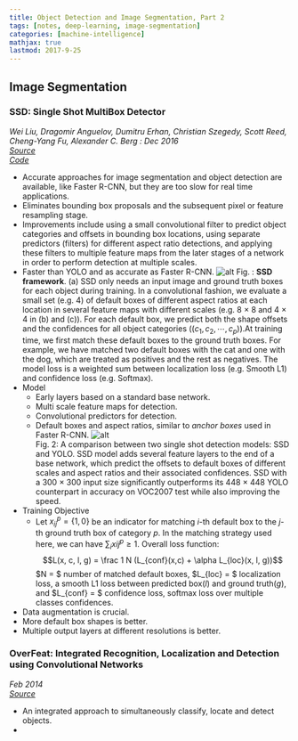 ```yaml
---
title: Object Detection and Image Segmentation, Part 2
tags: [notes, deep-learning, image-segmentation]
categories: [machine-intelligence]
mathjax: true
lastmod: 2017-9-25
---
```


## Image Segmentation

### <a name="ssd1"> </a> SSD: Single Shot MultiBox Detector
*Wei Liu, Dragomir Anguelov, Dumitru Erhan, Christian Szegedy, Scott Reed, Cheng-Yang Fu, Alexander C. Berg : Dec 2016*   
[*Source*](https://arxiv.org/abs/1512.02325)   
[*Code*](https://github.com/weiliu89/caffe/tree/ssd)   

* Accurate approaches for image segmentation and object detection are available, like Faster R-CNN, but they are too slow for real time applications.
* Eliminates bounding box proposals and the subsequent pixel or feature resampling stage.
* Improvements include using a small convolutional filter to predict object categories and offsets in bounding box locations, using separate predictors (filters) for different aspect ratio detections, and applying these filters to multiple feature maps from the later stages of a network in order to perform detection at multiple scales.
* Faster than YOLO and as accurate as Faster R-CNN.
![alt](/images/papers/ssd1.jpg)
Fig. : **SSD framework**. (a) SSD only needs an input image and ground truth boxes for
each object during training. In a convolutional fashion, we evaluate a small set (e.g. 4)
of default boxes of different aspect ratios at each location in several feature maps with
different scales (e.g. 8 × 8 and 4 × 4 in (b) and (c)). For each default box, we predict
both the shape offsets and the confidences for all object categories $((c_1, c_2, \cdots , c_p))$.At training time, we first match these default boxes to the ground truth boxes. For
example, we have matched two default boxes with the cat and one with the dog, which
are treated as positives and the rest as negatives. The model loss is a weighted sum
between localization loss (e.g. Smooth L1) and confidence loss (e.g. Softmax).
* Model
    * Early layers based on a standard base network.
    * Multi scale feature maps for detection.
    * Convolutional predictors for detection.
    * Default boxes and aspect ratios, similar to *anchor boxes* used in Faster R-CNN.
![alt](/images/papers/ssd2.jpg)   
Fig. 2: A comparison between two single shot detection models: SSD and YOLO.
SSD model adds several feature layers to the end of a base network, which predict
the offsets to default boxes of different scales and aspect ratios and their associated
confidences. SSD with a 300 × 300 input size significantly outperforms its 448 × 448
YOLO counterpart in accuracy on VOC2007 test while also improving the speed.
* Training Objective
    * Let $x_{ij}^p=\{1,0\}$ be an indicator for matching $i$-th default box to the $j$-th ground truth box of category $p$. In the matching strategy used here, we can have $\sum_ix{ij}^p \ge 1$. Overall loss function:
    $$L(x, c, l, g) = \frac 1 N (L_{conf}(x,c) + \alpha L_{loc}(x, l, g))$$
    $N = $ number of matched default boxes, $L_{loc} = $ localization loss, a smooth L1 loss between predicted box($l$) and ground truth($g$), and $L_{conf} = $ confidence loss, softmax loss over multiple classes confidences.
* Data augmentation is crucial.
* More default box shapes is better.
* Multiple output layers at different resolutions is better.

### <a name="overfeat"> </a> OverFeat: Integrated Recognition, Localization and Detection using Convolutional Networks
*Feb 2014*   
[*Source*](https://arxiv.org/abs/1312.6229)   

* An integrated approach to simultaneously classify, locate and detect objects.
* 




